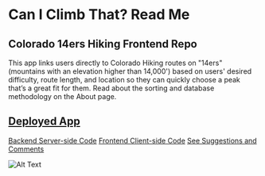 <h1>Can I Climb That? Read Me</h1>
<h2>Colorado 14ers Hiking Frontend Repo</h2> 

This app links users directly to Colorado Hiking routes on "14ers" (mountains with an elevation higher than 14,000') based on users' desired difficulty, route length, and location so they can quickly choose a peak that’s a great fit for them. Read about the sorting and database methodology on the About page.

<h2><a href="https://colorado-14ers-search.firebaseapp.com/">Deployed App</a></h2>

<a href="https://github.com/BryanLong14/Colorado-14ers-backend">Backend Server-side Code</a>
<a href="https://github.com/BryanLong14/Colorado-14ers-Frontend">Frontend Client-side Code</a>
<a href="https://peaceful-crag-92814.herokuapp.com/suggestions">See Suggestions and Comments</a> 

![Alt Text](https://github.com/BryanLong14/Colorado-14ers-Frontend/blob/master/Assets/gif.gif)
